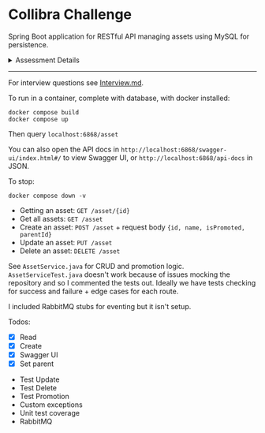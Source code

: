 # Collibra Challenge #

Spring Boot application for RESTful API managing assets using MySQL for persistence.

<details>
<summary>Assessment Details</summary>

Consider a metadata system that persists “asset” information. A sample format of some assets:
```
Asset A (contains)

    Asset B (contains)

        Asset D (contains)

            Asset F

            Asset G

        Asset E (contains)

            Asset H

            Asset I

    Asset C (contains)

        Asset J (contains)

            Asset K

            Asset L
```

Requirements:

Create a RESTful microservice with endpoints that allows you to manage assets and perform promotion of those assets. This microservice should be capable of the following:

* Create, Read, Update, Delete assets.
* We would need to be able to provide a way to “promote” an asset. When an asset is promoted:
  * A new system is informed of the promotion.
  * The assets that are nested under that asset and its ancestors are also promoted.
  * The promoted assets are marked as promoted.
* Follow REST standards
* Logging
* JUnit tested code
  * Full coverage is not necessary. Do enough to show you can write thoughtful/thorough test cases.

Nice to Haves:

Although not required the following would be nice to have in your solution to express your ability level of technologies/practices we abide by amongst our team:

* Containerized solution
* Spring based application
* Use OpenAPI, one of the following approaches:
  * API First, use OpenAPI doc to generate code stubs. This approach is currently used by all of Collibra.
  * Code First, use OpenAPI annotations in code to generate OpenAPI doc.
* Use of persistent RDBMS or NOSQL store
* Use of an eventing platform
</details>

---

For interview questions see [Interview.md](Interview.md).

To run in a container, complete with database, with docker installed:
```
docker compose build
docker compose up
```
Then query `localhost:6868/asset`

You can also open the API docs in `http://localhost:6868/swagger-ui/index.html#/` to view Swagger UI, or `http://localhost:6868/api-docs` in JSON.

To stop:
```
docker compose down -v
```

- Getting an asset: `GET /asset/{id}`
- Get all assets: `GET /asset`
- Create an asset: `POST /asset` + request body `{id, name, isPromoted, parentId}`
- Update an asset: `PUT /asset`
- Delete an asset: `DELETE /asset`

See `AssetService.java` for CRUD and promotion logic.
`AssetServiceTest.java` doesn't work because of issues mocking the repository and so I commented the tests out. Ideally we have tests checking for success and failure + edge cases for each route.

I included RabbitMQ stubs for eventing but it isn't setup.

Todos: 

- [x] Read
- [x] Create
- [x] Swagger UI
- [x] Set parent

- Test Update
- Test Delete
- Test Promotion
- Custom exceptions
- Unit test coverage
- RabbitMQ
